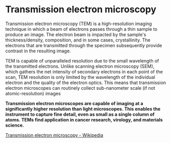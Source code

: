 # Transmission electron microscopy

Transmission electron microscopy (TEM) is a high-resolution imaging technique in which a beam of electrons passes through a thin sample to produce an image. The electron beam is impacted by the sample's thickness/density, composition, and in some cases, crystallinity. The electrons that are transmitted through the specimen subsequently provide contrast in the resulting image.

TEM is capable of unparalleled resolution due to the small wavelength of the transmitted electrons. Unlike scanning electron microscopy (SEM), which gathers the net intensity of secondary electrons in each point of the scan, TEM resolution is only limited by the wavelength of the individual electron and the quality of the electron optics. This means that transmission electron microscopes can routinely collect sub-nanometer scale (if not atomic-resolution) images

**Transmission electron microscopes are capable of imaging at a significantly higher resolution than light microscopes. This enables the instrument to capture fine detail, even as small as a single column of atoms. TEMs find application in cancer research, virology, and materials science.**

[Transmission electron microscopy - Wikipedia](https://en.wikipedia.org/wiki/Transmission_electron_microscopy)